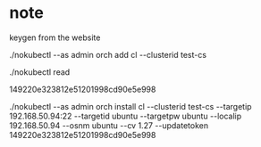 # note


keygen from the website

./nokubectl --as admin orch add cl --clusterid test-cs

  ./nokubectl read

  149220e323812e51201998cd90e5e998

./nokubectl --as admin orch install cl --clusterid test-cs --targetip 192.168.50.94:22 --targetid ubuntu --targetpw ubuntu --localip 192.168.50.94 --osnm ubuntu --cv 1.27 --updatetoken 149220e323812e51201998cd90e5e998